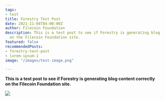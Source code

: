 ```yaml
---
tags:
- test
title: Forestry Test Post
date: 2021-11-04T04:00:00Z
author: Filecoin Foundation
description: This is a test post to see if Forestry is generating blog content correctly
  on the Filecoin Foundation site.
featured: false
recommendedPosts:
- forestry-test-post
- lorem-ipsum-1
image: "/images/test-image.png"

---
```

**This is a test post to see if Forestry is generating blog content correctly on the Filecoin Foundation site.**

![](/images/events/hyperledger-global-forum.jpg)